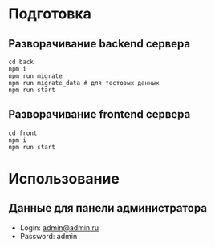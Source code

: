 # Подготовка
## Разворачивание backend сервера
```
cd back
npm i
npm run migrate
npm run migrate_data # для тестовых данных
npm run start
```

## Разворачивание frontend сервера
```
cd front
npm i
npm run start
```

# Использование
## Данные для панели администратора
- Login: admin@admin.ru
- Password: admin